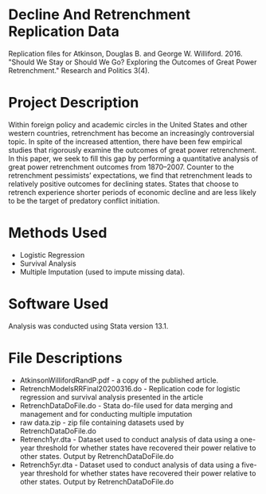 # Decline And Retrenchment Replication Data
Replication files for Atkinson, Douglas B. and George W. Williford. 2016. "Should We Stay or Should We Go? Exploring the Outcomes of Great Power Retrenchment." Research and Politics 3(4).

# Project Description
Within foreign policy and academic circles in the United States and other western countries, retrenchment has become an increasingly controversial topic. In spite of the increased attention, there have been few empirical studies that rigorously examine the outcomes of great power retrenchment. In this paper, we seek to fill this gap by performing a quantitative analysis of great power retrenchment outcomes from 1870–2007. Counter to the retrenchment pessimists’ expectations, we find that retrenchment leads to relatively positive outcomes for declining states. States that choose to retrench experience shorter periods of economic decline and are less likely to be the target of predatory conflict initiation.

# Methods Used
- Logistic Regression
- Survival Analysis
- Multiple Imputation (used to impute missing data). 

# Software Used
Analysis was conducted using Stata version 13.1.

# File Descriptions
- AtkinsonWillifordRandP.pdf - a copy of the published article.
- RetrenchModelsRRFinal20200316.do - Replication code for logistic regression and survival analysis presented in the article
- RetrenchDataDoFile.do - Stata do-file used for data merging and management and for conducting multiple imputation
- raw data.zip - zip file containing datasets used by RetrenchDataDoFile.do
- Retrench1yr.dta - Dataset used to conduct analysis of data using a one-year threshold for whether states have recovered their power relative to other states. Output by RetrenchDataDoFile.do
- Retrench5yr.dta - Dataset used to conduct analysis of data using a five-year threshold for whether states have recovered their power relative to other states. Output by RetrenchDataDoFile.do
